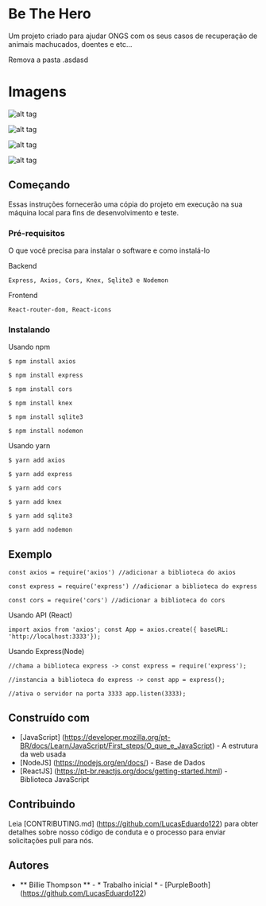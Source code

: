 # Be The Hero

Um projeto criado para ajudar ONGS com os seus casos de recuperação de animais machucados, doentes e etc...

Remova a pasta .asdasd
# Imagens
![alt tag](https://media.discordapp.net/attachments/571752920685477889/722182728233123890/Screenshot_9.jpg?width=890&height=407)

![alt tag](https://media.discordapp.net/attachments/571752920685477889/722182736416342016/Screenshot_10.jpg?width=886&height=407)

![alt tag](https://media.discordapp.net/attachments/571752920685477889/722182737582227556/Screenshot_11.jpg?width=883&height=406)

![alt tag](https://media.discordapp.net/attachments/571752920685477889/722182740694401094/Screenshot_12.jpg?width=880&height=406)

## Começando

Essas instruções fornecerão uma cópia do projeto em execução na sua máquina local para fins de desenvolvimento e teste.

### Pré-requisitos

O que você precisa para instalar o software e como instalá-lo

Backend

``Express, Axios, Cors, Knex, Sqlite3 e Nodemon``

Frontend

``React-router-dom, React-icons``

### Instalando
Usando npm

``$ npm install axios``

``$ npm install express``

``$ npm install cors``

``$ npm install knex``

``$ npm install sqlite3``

``$ npm install nodemon``


Usando yarn

``$ yarn add axios``

``$ yarn add express``

``$ yarn add cors``

``$ yarn add knex``

``$ yarn add sqlite3``

``$ yarn add nodemon``

## Exemplo

``const axios = require('axios') //adicionar a biblioteca do axios``

``const express = require('express') //adicionar a biblioteca do express``


``const cors = require('cors') //adicionar a biblioteca do cors``


Usando API (React)

``import axios from 'axios'; const App = axios.create({ baseURL: 'http://localhost:3333'});``

Usando Express(Node)


``//chama a biblioteca express -> const express = require('express');``

``//instancia a biblioteca do express -> const app = express();``

``//ativa o servidor na porta 3333 app.listen(3333);``


## Construído com

* [JavaScript] (https://developer.mozilla.org/pt-BR/docs/Learn/JavaScript/First_steps/O_que_e_JavaScript) - A estrutura da web usada
* [NodeJS] (https://nodejs.org/en/docs/) - Base de Dados
* [ReactJS] (https://pt-br.reactjs.org/docs/getting-started.html) - Biblioteca JavaScript

## Contribuindo

Leia [CONTRIBUTING.md] (https://github.com/LucasEduardo122) para obter detalhes sobre nosso código de conduta e o processo para enviar solicitações pull para nós.


## Autores

* ** Billie Thompson ** - * Trabalho inicial * - [PurpleBooth] (https://github.com/LucasEduardo122)
